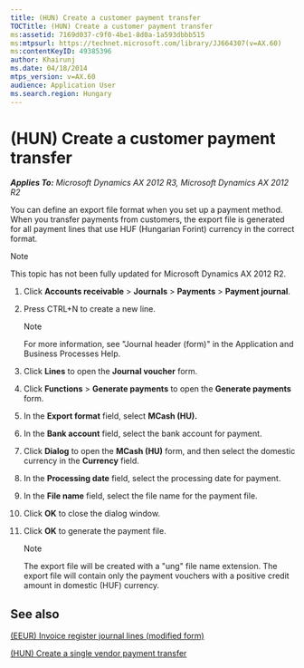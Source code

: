 ```yaml
---
title: (HUN) Create a customer payment transfer
TOCTitle: (HUN) Create a customer payment transfer
ms:assetid: 7169d037-c9f0-4be1-8d0a-1a593dbbb515
ms:mtpsurl: https://technet.microsoft.com/library/JJ664307(v=AX.60)
ms:contentKeyID: 49385396
author: Khairunj
ms.date: 04/18/2014
mtps_version: v=AX.60
audience: Application User
ms.search.region: Hungary
---
```


# (HUN) Create a customer payment transfer 


_**Applies To:** Microsoft Dynamics AX 2012 R3, Microsoft Dynamics AX 2012 R2_

You can define an export file format when you set up a payment method. When you transfer payments from customers, the export file is generated for all payment lines that use HUF (Hungarian Forint) currency in the correct format.


> [!NOTE]
> <P>This topic has not been fully updated for Microsoft Dynamics AX 2012 R2.</P>



1.  Click **Accounts receivable** \> **Journals** \> **Payments** \> **Payment journal**.

2.  Press CTRL+N to create a new line.
    

    > [!NOTE]
    > <P>For more information, see "Journal header (form)" in the Application and Business Processes Help.</P>



3.  Click **Lines** to open the **Journal voucher** form.

4.  Click **Functions** \> **Generate payments** to open the **Generate payments** form.

5.  In the **Export format** field, select **MCash (HU).**

6.  In the **Bank account** field, select the bank account for payment.

7.  Click **Dialog** to open the **MCash (HU)** form, and then select the domestic currency in the **Currency** field.

8.  In the **Processing date** field, select the processing date for payment.

9.  In the **File name** field, select the file name for the payment file.

10. Click **OK** to close the dialog window.

11. Click **OK** to generate the payment file.
    

    > [!NOTE]
    > <P>The export file will be created with a "ung" file name extension. The export file will contain only the payment vouchers with a positive credit amount in domestic (HUF) currency.</P>



## See also

[(EEUR) Invoice register journal lines (modified form)](https://technet.microsoft.com/library/jj730992\(v=ax.60\))

[(HUN) Create a single vendor payment transfer](hun-create-a-single-vendor-payment-transfer.md)

  


